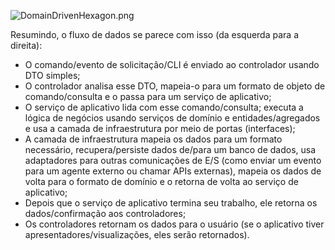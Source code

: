 ![DomainDrivenHexagon.png](..%2F..%2F..%2FOneDrive%2F%C1rea%20de%20Trabalho%2FDomainDrivenHexagon.png)

Resumindo, o fluxo de dados se parece com isso (da esquerda para a direita):

- O comando/evento de solicitação/CLI é enviado ao controlador usando DTO simples;
- O controlador analisa esse DTO, mapeia-o para um formato de objeto de comando/consulta e o passa para um serviço de aplicativo;
- O serviço de aplicativo lida com esse comando/consulta; executa a lógica de negócios usando serviços de domínio e entidades/agregados e usa a camada de infraestrutura por meio de portas (interfaces);
- A camada de infraestrutura mapeia os dados para um formato necessário, recupera/persiste dados de/para um banco de dados, usa adaptadores para outras comunicações de E/S (como enviar um evento para um agente externo ou chamar APIs externas), mapeia os dados de volta para o formato de domínio e o retorna de volta ao serviço de aplicativo;
- Depois que o serviço de aplicativo termina seu trabalho, ele retorna os dados/confirmação aos controladores;
- Os controladores retornam os dados para o usuário (se o aplicativo tiver apresentadores/visualizações, eles serão retornados).
